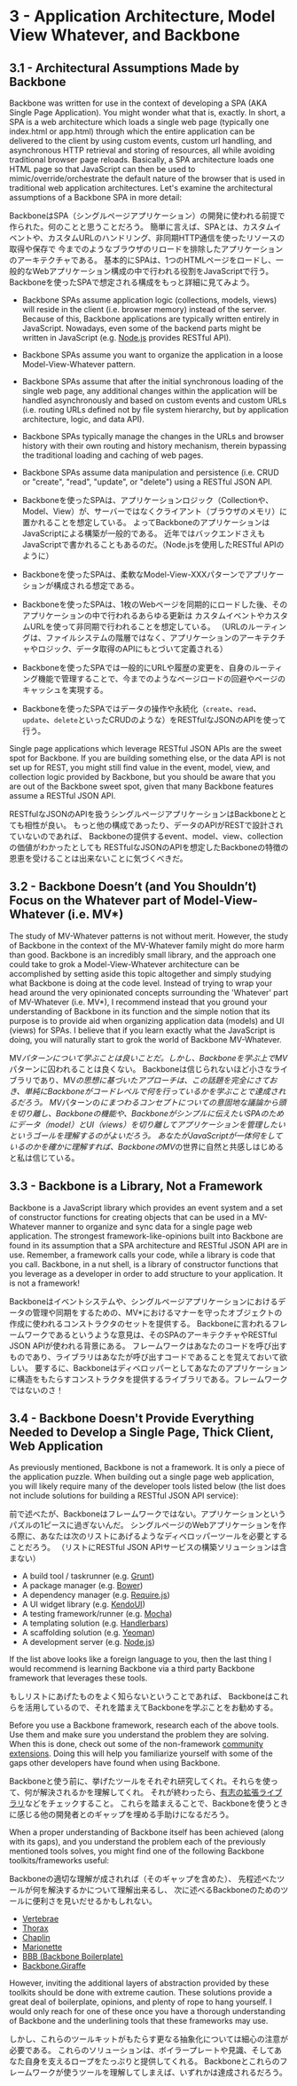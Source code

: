 # 3 - Application Architecture, Model View Whatever, and Backbone

## 3.1 - Architectural Assumptions Made by Backbone

Backbone was written for use in the context of developing a SPA (AKA Single Page Application). You might wonder what that is, exactly. 
In short, a SPA is a web architecture which loads a single web page (typically one index.html or app.html) 
through which the entire application can be delivered to the client by using custom events, custom url handling, 
and asynchronous HTTP retrieval and storing of resources, all while avoiding traditional browser page reloads. 
Basically, a SPA architecture loads one HTML page so that JavaScript can then be used to mimic/override/orchestrate the default nature of the browser that is used in traditional web application architectures. 
Let's examine the architectural assumptions of a Backbone SPA in more detail:

BackboneはSPA（シングルページアプリケーション）の開発に使われる前提で作られた。何のことと思うことだろう。
簡単に言えば、SPAとは、カスタムイベントや、カスタムURLのハンドリング、非同期HTTP通信を使ったリソースの取得や保存で
今までのようなブラウザのリロードを排除したアプリケーションのアーキテクチャである。
基本的にSPAは、1つのHTMLページをロードし、一般的なWebアプリケーション構成の中で行われる役割をJavaScriptで行う。
Backboneを使ったSPAで想定される構成をもっと詳細に見てみよう。

- Backbone SPAs assume application logic (collections, models, views) will reside in the client (i.e. browser memory) instead of the server. 
  Because of this, Backbone applications are typically written entirely in JavaScript. 
  Nowadays, even some of the backend parts might be written in JavaScript (e.g. [Node.js](http://nodejs.org/) provides RESTful API).
- Backbone SPAs assume you want to organize the application in a loose Model-View-Whatever pattern.
- Backbone SPAs assume that after the initial synchronous loading of the single web page, any additional changes within the application will be handled asynchronously
  and based on custom events and custom URLs (i.e. routing URLs defined not by file system hierarchy, but by application architecture, logic, and data API).
- Backbone SPAs typically manage the changes in the URLs and browser history with their own routing and history mechanism, therein bypassing the traditional loading and caching of web pages.
- Backbone SPAs assume data manipulation and persistence (i.e. CRUD or "create", "read", "update", or "delete") using a RESTful JSON API.

- Backboneを使ったSPAは、アプリケーションロジック（Collectionや、Model、View）が、サーバーではなくクライアント（ブラウザのメモリ）に置かれることを想定している。
  よってBackboneのアプリケーションはJavaScriptによる構築が一般的である。
  近年ではバックエンドさえもJavaScriptで書かれることもあるのだ。（Node.jsを使用したRESTful APIのように）
- Backboneを使ったSPAは、柔軟なModel-View-XXXパターンでアプリケーションが構成される想定である。
- Backboneを使ったSPAは、1枚のWebページを同期的にロードした後、そのアプリケーションの中で行われるあらゆる更新は
  カスタムイベントやカスタムURLを使って非同期で行われることを想定している。
  （URLのルーティングは、ファイルシステムの階層ではなく、アプリケーションのアーキテクチャやロジック、データ取得のAPIにもとづいて定義される）
- Backboneを使ったSPAでは一般的にURLや履歴の変更を、自身のルーティング機能で管理することで、今までのようなページロードの回避やページのキャッシュを実現する。
- Backboneを使ったSPAではデータの操作や永続化（`create`、`read`、`update`、`delete`といったCRUDのような）をRESTfulなJSONのAPIを使って行う。

Single page applications which leverage RESTful JSON APIs are the sweet spot for Backbone. 
If you are building something else, or the data API is not set up for REST, 
you might still find value in the event, model, view, and collection logic provided by Backbone, 
but you should be aware that you are out of the Backbone sweet spot, given that many Backbone features assume a RESTful JSON API.

RESTfulなJSONのAPIを扱うシングルページアプリケーションはBackboneととても相性が良い。
もっと他の構成であったり、データのAPIがRESTで設計されていないのであれば、
Backboneの提供するevent、model、view、collectionの価値がわかったとしても
RESTfulなJSONのAPIを想定したBackboneの特徴の恩恵を受けることは出来ないことに気づくべきだ。

## 3.2 - Backbone Doesn’t (and You Shouldn’t) Focus on the Whatever part of Model-View-Whatever (i.e. MV*)

The study of MV-Whatever patterns is not without merit. However, the study of Backbone in the context of the MV-Whatever family might do more harm than good. 
Backbone is an incredibly small library, and the approach one could take to grok a Model-View-Whatever architecture can be accomplished by setting aside this topic altogether and simply studying what Backbone is doing at the code level. 
Instead of trying to wrap your head around the very opinionated concepts surrounding the 'Whatever' part of MV-Whatever (i.e. MV*), 
I recommend instead that you ground your understanding of Backbone in its function and the simple notion that its purpose is to provide aid when organizing application data (models) and UI (views) for SPAs. 
I believe that if you learn exactly what the JavaScript is doing, you will naturally start to grok the world of Backbone MV-Whatever.

MV*パターンについて学ぶことは良いことだ。しかし、Backboneを学ぶ上でMV*パターンに囚われることは良くない。
Backboneは信じられないほど小さなライブラリであり、MV*の思想に基づいたアプローチは、この話題を完全にさておき、単純にBackboneがコードレベルで何を行っているかを学ぶことで達成されるだろう。
MV*パターンの*にまつわるコンセプトについての意固地な議論から頭を切り離し、Backboneの機能や、Backboneがシンプルに伝えたいSPAのためにデータ（model）とUI（views）を切り離してアプリケーションを管理したいというゴールを理解するのがよいだろう。
あなたがJavaScriptが一体何をしているのかを確かに理解すれば、BackboneのMV*の世界に自然と共感しはじめると私は信じている。

## 3.3 - Backbone is a Library, Not a Framework

Backbone is a JavaScript library which provides an event system and a set of constructor functions for creating objects that can be used in a MV-Whatever manner to organize and sync data for a single page web application. 
The strongest framework-like-opinions built into Backbone are found in its assumption that a SPA architecture and RESTful JSON API are in use. 
Remember, a framework calls your code, while a library is code that you call. 
Backbone, in a nut shell, is a library of constructor functions that you leverage as a developer in order to add structure to your application. It is not a framework!

Backboneはイベントシステムや、シングルページアプリケーションにおけるデータの管理や同期をするための、MV*におけるマナーを守ったオブジェクトの作成に使われるコンストラクタのセットを提供する。
Backboneに言われるフレームワークであるというような意見は、そのSPAのアーキテクチャやRESTful JSON APIが使われる背景にある。
フレームワークはあなたのコードを呼び出すものであり、ライブラリはあなたが呼び出すコードであることを覚えておいて欲しい。
要するに、Backboneはディベロッパーとしてあなたのアプリケーションに構造をもたらすコンストラクタを提供するライブラリである。フレームワークではないのさ！

## 3.4 - Backbone Doesn't Provide Everything Needed to Develop a Single Page, Thick Client, Web Application

As previously mentioned, Backbone is not a framework. It is only a piece of the application puzzle. 
When building out a single page web application, you will likely require many of the developer tools listed below 
(the list does not include solutions for building a RESTful JSON API service):

前で述べたが、Backboneはフレームワークではない。アプリケーションというパズルの1ピースに過ぎないんだ。
シングルページのWebアプリケーションを作る際に、あなたは次のリストにあげるようなディベロッパーツールを必要とすることだろう。
（リストにRESTful JSON APIサービスの構築ソリューションは含まない）

- A build tool / taskrunner (e.g. [Grunt](http://gruntjs.com/))
- A package manager (e.g. [Bower](http://bower.io/))
- A dependency manager (e.g. [Require.js](http://requirejs.org/))
- A UI widget library (e.g. [KendoUI](http://www.kendoui.com/))
- A testing framework/runner (e.g. [Mocha](https://github.com/visionmedia/mocha))
- A templating solution (e.g. [Handlerbars](http://handlebarsjs.com/))
- A scaffolding solution (e.g. [Yeoman](http://yeoman.io/))
- A development server (e.g. [Node.js](http://nodejs.org/))

If the list above looks like a foreign language to you, 
then the last thing I would recommend is learning Backbone via a third party Backbone framework that leverages these tools.

もしリストにあげたものをよく知らないということであれば、
Backboneはこれらを活用しているので、それを踏まえてBackboneを学ぶことをお勧めする。

Before you use a Backbone framework, research each of the above tools. Use them and make sure you understand the problem they are solving. 
When this is done, check out some of the non-framework [community extensions](https://github.com/jashkenas/backbone/wiki/Extensions,-Plugins,-Resources). 
Doing this will help you familiarize yourself with some of the gaps other developers have found when using Backbone.

Backboneと使う前に、挙げたツールをそれぞれ研究してくれ。それらを使って、何が解決されるかを理解してくれ。
それが終わったら、[有志の拡張ライブラリ](https://github.com/jashkenas/backbone/wiki/Extensions,-Plugins,-Resources)などをチェックすること。
これらを踏まえることで、Backboneを使うときに感じる他の開発者とのギャップを埋める手助けになるだろう。

When a proper understanding of Backbone itself has been achieved (along with its gaps), 
and you understand the problem each of the previously mentioned tools solves, 
you might find one of the following Backbone toolkits/frameworks useful:

Backboneの適切な理解が成されれば（そのギャップを含めた）、
先程述べたツールが何を解決するかについて理解出来るし、
次に述べるBackboneのためのツールに便利さを見いだせるかもしれない。

- [Vertebrae](https://github.com/tbranyen/vertebrae)
- [Thorax](http://thoraxjs.org/)
- [Chaplin](http://chaplinjs.org/)
- [Marionette](http://marionettejs.com/)
- [BBB (Backbone Boilerplate)](https://github.com/backbone-boilerplate/grunt-bbb)
- [Backbone.Giraffe](http://barc.github.io/backbone.giraffe/)

However, inviting the additional layers of abstraction provided by these toolkits should be done with extreme caution. 
These solutions provide a great deal of boilerplate, opinions, and plenty of rope to hang yourself. 
I would only reach for one of these once you have a thorough understanding of Backbone and the underlining tools that these frameworks may use.

しかし、これらのツールキットがもたらす更なる抽象化については細心の注意が必要である。
これらのソリューションは、ボイラープレートや見識、そしてあなた自身を支えるロープをたっぷりと提供してくれる。
Backboneとこれらのフレームワークが使うツールを理解してしまえば、いずれかは達成されるだろう。